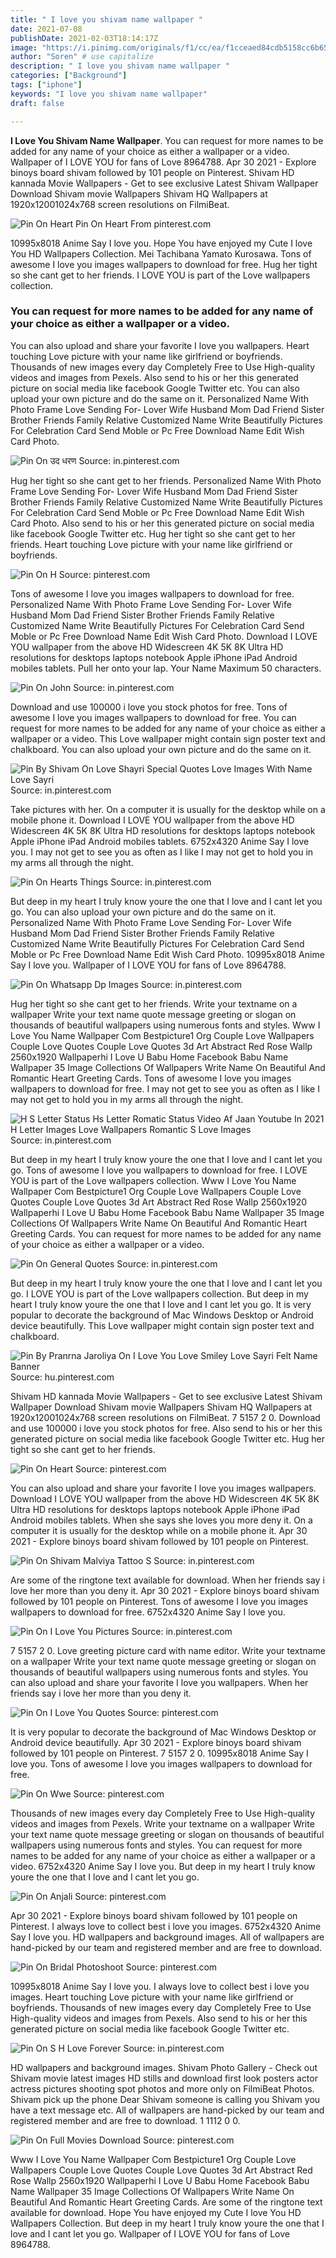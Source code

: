 ```yaml
---
title: " I love you shivam name wallpaper "
date: 2021-07-08
publishDate: 2021-02-03T18:14:17Z
image: "https://i.pinimg.com/originals/f1/cc/ea/f1cceaed84cdb5158cc6b65f07c024ec.png"
author: "Soren" # use capitalize
description: " I love you shivam name wallpaper "
categories: ["Background"]
tags: ["iphone"]
keywords: "I love you shivam name wallpaper"
draft: false

---
```



**I Love You Shivam Name Wallpaper**. You can request for more names to be added for any name of your choice as either a wallpaper or a video. Wallpaper of I LOVE YOU for fans of Love 8964788. Apr 30 2021 - Explore binoys board shivam followed by 101 people on Pinterest. Shivam HD kannada Movie Wallpapers - Get to see exclusive Latest Shivam Wallpaper Download Shivam movie Wallpapers Shivam HQ Wallpapers at 1920x12001024x768 screen resolutions on FilmiBeat.

![Pin On Heart](https://i.pinimg.com/564x/d4/19/ce/d419ce12cda6827b1a3ba81edba9cc60.jpg "Pin On Heart")
Pin On Heart From pinterest.com


10995x8018 Anime Say I love you. Hope You have enjoyed my Cute I love You HD Wallpapers Collection. Mei Tachibana Yamato Kurosawa. Tons of awesome I love you images wallpapers to download for free. Hug her tight so she cant get to her friends. I LOVE YOU is part of the Love wallpapers collection.

### You can request for more names to be added for any name of your choice as either a wallpaper or a video.

You can also upload and share your favorite I love you wallpapers. Heart touching Love picture with your name like girlfriend or boyfriends. Thousands of new images every day Completely Free to Use High-quality videos and images from Pexels. Also send to his or her this generated picture on social media like facebook Google Twitter etc. You can also upload your own picture and do the same on it. Personalized Name With Photo Frame Love Sending For- Lover Wife Husband Mom Dad Friend Sister Brother Friends Family Relative Customized Name Write Beautifully Pictures For Celebration Card Send Moble or Pc Free Download Name Edit Wish Card Photo.


![Pin On उद धरण](https://i.pinimg.com/736x/01/ed/68/01ed682a1c3a5cc0484d74c1e385ea64.jpg "Pin On उद धरण")
Source: in.pinterest.com

Hug her tight so she cant get to her friends. Personalized Name With Photo Frame Love Sending For- Lover Wife Husband Mom Dad Friend Sister Brother Friends Family Relative Customized Name Write Beautifully Pictures For Celebration Card Send Moble or Pc Free Download Name Edit Wish Card Photo. Also send to his or her this generated picture on social media like facebook Google Twitter etc. Hug her tight so she cant get to her friends. Heart touching Love picture with your name like girlfriend or boyfriends.

![Pin On H](https://i.pinimg.com/originals/9c/a9/b1/9ca9b196c0c20b25ba70880f26e35abb.jpg "Pin On H")
Source: pinterest.com

Tons of awesome I love you images wallpapers to download for free. Personalized Name With Photo Frame Love Sending For- Lover Wife Husband Mom Dad Friend Sister Brother Friends Family Relative Customized Name Write Beautifully Pictures For Celebration Card Send Moble or Pc Free Download Name Edit Wish Card Photo. Download I LOVE YOU wallpaper from the above HD Widescreen 4K 5K 8K Ultra HD resolutions for desktops laptops notebook Apple iPhone iPad Android mobiles tablets. Pull her onto your lap. Your Name Maximum 50 characters.

![Pin On John](https://i.pinimg.com/736x/d2/ad/72/d2ad727f45e920fb524afd3c728f1c0a.jpg "Pin On John")
Source: in.pinterest.com

Download and use 100000 i love you stock photos for free. Tons of awesome I love you images wallpapers to download for free. You can request for more names to be added for any name of your choice as either a wallpaper or a video. This Love wallpaper might contain sign poster text and chalkboard. You can also upload your own picture and do the same on it.

![Pin By Shivam On Love Shayri Special Quotes Love Images With Name Love Sayri](https://i.pinimg.com/originals/00/2b/c3/002bc3a93441845f9e9a11bd2df32708.jpg "Pin By Shivam On Love Shayri Special Quotes Love Images With Name Love Sayri")
Source: in.pinterest.com

Take pictures with her. On a computer it is usually for the desktop while on a mobile phone it. Download I LOVE YOU wallpaper from the above HD Widescreen 4K 5K 8K Ultra HD resolutions for desktops laptops notebook Apple iPhone iPad Android mobiles tablets. 6752x4320 Anime Say I love you. I may not get to see you as often as I like I may not get to hold you in my arms all through the night.

![Pin On Hearts Things](https://i.pinimg.com/originals/3c/58/2f/3c582fc2152298f5b47deb0734dc4875.jpg "Pin On Hearts Things")
Source: in.pinterest.com

But deep in my heart I truly know youre the one that I love and I cant let you go. You can also upload your own picture and do the same on it. Personalized Name With Photo Frame Love Sending For- Lover Wife Husband Mom Dad Friend Sister Brother Friends Family Relative Customized Name Write Beautifully Pictures For Celebration Card Send Moble or Pc Free Download Name Edit Wish Card Photo. 10995x8018 Anime Say I love you. Wallpaper of I LOVE YOU for fans of Love 8964788.

![Pin On Whatsapp Dp Images](https://i.pinimg.com/474x/21/67/62/2167627d8cb7028e391423afd8a09480.jpg "Pin On Whatsapp Dp Images")
Source: in.pinterest.com

Hug her tight so she cant get to her friends. Write your textname on a wallpaper Write your text name quote message greeting or slogan on thousands of beautiful wallpapers using numerous fonts and styles. Www I Love You Name Wallpaper Com Bestpicture1 Org Couple Love Wallpapers Couple Love Quotes Couple Love Quotes 3d Art Abstract Red Rose Wallp 2560x1920 Wallpaperhi I Love U Babu Home Facebook Babu Name Wallpaper 35 Image Collections Of Wallpapers Write Name On Beautiful And Romantic Heart Greeting Cards. Tons of awesome I love you images wallpapers to download for free. I may not get to see you as often as I like I may not get to hold you in my arms all through the night.

![H S Letter Status Hs Letter Romatic Status Video Af Jaan Youtube In 2021 H Letter Images Love Wallpapers Romantic S Love Images](https://i.pinimg.com/564x/ab/d7/37/abd7374365cf214057bde347abd0230a.jpg "H S Letter Status Hs Letter Romatic Status Video Af Jaan Youtube In 2021 H Letter Images Love Wallpapers Romantic S Love Images")
Source: in.pinterest.com

But deep in my heart I truly know youre the one that I love and I cant let you go. Tons of awesome I love you wallpapers to download for free. I LOVE YOU is part of the Love wallpapers collection. Www I Love You Name Wallpaper Com Bestpicture1 Org Couple Love Wallpapers Couple Love Quotes Couple Love Quotes 3d Art Abstract Red Rose Wallp 2560x1920 Wallpaperhi I Love U Babu Home Facebook Babu Name Wallpaper 35 Image Collections Of Wallpapers Write Name On Beautiful And Romantic Heart Greeting Cards. You can request for more names to be added for any name of your choice as either a wallpaper or a video.

![Pin On General Quotes](https://i.pinimg.com/564x/73/ee/d5/73eed51cd7c084d43e792b233e92fb13.jpg "Pin On General Quotes")
Source: in.pinterest.com

But deep in my heart I truly know youre the one that I love and I cant let you go. I LOVE YOU is part of the Love wallpapers collection. But deep in my heart I truly know youre the one that I love and I cant let you go. It is very popular to decorate the background of Mac Windows Desktop or Android device beautifully. This Love wallpaper might contain sign poster text and chalkboard.

![Pin By Pranrna Jaroliya On I Love You Love Smiley Love Sayri Felt Name Banner](https://i.pinimg.com/736x/58/41/4a/58414a61d89d98946a629c54d1afc308.jpg "Pin By Pranrna Jaroliya On I Love You Love Smiley Love Sayri Felt Name Banner")
Source: hu.pinterest.com

Shivam HD kannada Movie Wallpapers - Get to see exclusive Latest Shivam Wallpaper Download Shivam movie Wallpapers Shivam HQ Wallpapers at 1920x12001024x768 screen resolutions on FilmiBeat. 7 5157 2 0. Download and use 100000 i love you stock photos for free. Also send to his or her this generated picture on social media like facebook Google Twitter etc. Hug her tight so she cant get to her friends.

![Pin On Heart](https://i.pinimg.com/564x/d4/19/ce/d419ce12cda6827b1a3ba81edba9cc60.jpg "Pin On Heart")
Source: pinterest.com

You can also upload and share your favorite I love you images wallpapers. Download I LOVE YOU wallpaper from the above HD Widescreen 4K 5K 8K Ultra HD resolutions for desktops laptops notebook Apple iPhone iPad Android mobiles tablets. When she says she loves you more deny it. On a computer it is usually for the desktop while on a mobile phone it. Apr 30 2021 - Explore binoys board shivam followed by 101 people on Pinterest.

![Pin On Shivam Malviya Tattoo S](https://i.pinimg.com/564x/b0/87/e4/b087e485bf1d3165a8432372aa3e99c6.jpg "Pin On Shivam Malviya Tattoo S")
Source: in.pinterest.com

Are some of the ringtone text available for download. When her friends say i love her more than you deny it. Apr 30 2021 - Explore binoys board shivam followed by 101 people on Pinterest. Tons of awesome I love you images wallpapers to download for free. 6752x4320 Anime Say I love you.

![Pin On I Love You Pictures](https://i.pinimg.com/564x/fe/7d/63/fe7d633c18f60c1965505d780f073ea6.jpg "Pin On I Love You Pictures")
Source: in.pinterest.com

7 5157 2 0. Love greeting picture card with name editor. Write your textname on a wallpaper Write your text name quote message greeting or slogan on thousands of beautiful wallpapers using numerous fonts and styles. You can also upload and share your favorite I love you wallpapers. When her friends say i love her more than you deny it.

![Pin On I Love You Quotes](https://i.pinimg.com/564x/a3/d0/d9/a3d0d9d0fc46f62ec7159ba520c6a47e.jpg "Pin On I Love You Quotes")
Source: pinterest.com

It is very popular to decorate the background of Mac Windows Desktop or Android device beautifully. Apr 30 2021 - Explore binoys board shivam followed by 101 people on Pinterest. 7 5157 2 0. 10995x8018 Anime Say I love you. Tons of awesome I love you images wallpapers to download for free.

![Pin On Wwe](https://i.pinimg.com/originals/3d/c0/8a/3dc08a084fbd9d04b9a8b004cf038813.jpg "Pin On Wwe")
Source: pinterest.com

Thousands of new images every day Completely Free to Use High-quality videos and images from Pexels. Write your textname on a wallpaper Write your text name quote message greeting or slogan on thousands of beautiful wallpapers using numerous fonts and styles. You can request for more names to be added for any name of your choice as either a wallpaper or a video. 6752x4320 Anime Say I love you. But deep in my heart I truly know youre the one that I love and I cant let you go.

![Pin On Anjali](https://i.pinimg.com/originals/c8/94/d8/c894d80cf0bd5432e5f15b56e025df12.jpg "Pin On Anjali")
Source: pinterest.com

Apr 30 2021 - Explore binoys board shivam followed by 101 people on Pinterest. I always love to collect best i love you images. 6752x4320 Anime Say I love you. HD wallpapers and background images. All of wallpapers are hand-picked by our team and registered member and are free to download.

![Pin On Bridal Photoshoot](https://i.pinimg.com/originals/e4/42/cb/e442cb65d9be06d9e0de52bfdc4e873a.jpg "Pin On Bridal Photoshoot")
Source: pinterest.com

10995x8018 Anime Say I love you. I always love to collect best i love you images. Heart touching Love picture with your name like girlfriend or boyfriends. Thousands of new images every day Completely Free to Use High-quality videos and images from Pexels. Also send to his or her this generated picture on social media like facebook Google Twitter etc.

![Pin On S H Love Forever](https://i.pinimg.com/736x/b9/fa/01/b9fa01c415588462b9a2a1e786a7ff45.jpg "Pin On S H Love Forever")
Source: in.pinterest.com

HD wallpapers and background images. Shivam Photo Gallery - Check out Shivam movie latest images HD stills and download first look posters actor actress pictures shooting spot photos and more only on FilmiBeat Photos. Shivam pick up the phone Dear Shivam someone is calling you Shivam you have a text message etc. All of wallpapers are hand-picked by our team and registered member and are free to download. 1 1112 0 0.

![Pin On Full Movies Download](https://i.pinimg.com/originals/f1/cc/ea/f1cceaed84cdb5158cc6b65f07c024ec.png "Pin On Full Movies Download")
Source: pinterest.com

Www I Love You Name Wallpaper Com Bestpicture1 Org Couple Love Wallpapers Couple Love Quotes Couple Love Quotes 3d Art Abstract Red Rose Wallp 2560x1920 Wallpaperhi I Love U Babu Home Facebook Babu Name Wallpaper 35 Image Collections Of Wallpapers Write Name On Beautiful And Romantic Heart Greeting Cards. Are some of the ringtone text available for download. Hope You have enjoyed my Cute I love You HD Wallpapers Collection. But deep in my heart I truly know youre the one that I love and I cant let you go. Wallpaper of I LOVE YOU for fans of Love 8964788.

